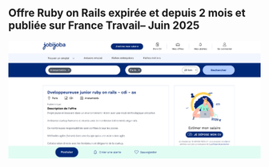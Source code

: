 
## Offre Ruby on Rails expirée et depuis 2 mois et publiée sur France Travail– Juin 2025

 

![Offre FT Juin 2025](./images/artemetrix_jobijoba.png)
